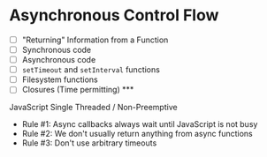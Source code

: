 # Asynchronous Control Flow

 - [ ]  "Returning" Information from a Function
 - [ ]  Synchronous code
 - [ ]  Asynchronous code
 - [ ]  `setTimeout` and `setInterval` functions
 - [ ]  Filesystem functions
 - [ ]  Closures (Time permitting) ***

JavaScript Single Threaded / Non-Preemptive

* Rule #1: Async callbacks always wait until JavaScript is not busy
* Rule #2: We don't usually return anything from async functions
* Rule #3: Don't use arbitrary timeouts
